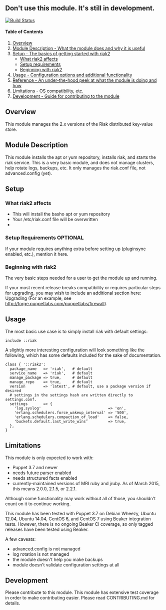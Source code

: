 ## Don't use this module. It's still in development.
[![Build Status](https://travis-ci.org/danieldreier/riak2.svg?branch=master)](https://travis-ci.org/danieldreier/riak2)

#### Table of Contents

1. [Overview](#overview)
2. [Module Description - What the module does and why it is useful](#module-description)
3. [Setup - The basics of getting started with riak2](#setup)
    * [What riak2 affects](#what-riak2-affects)
    * [Setup requirements](#setup-requirements)
    * [Beginning with riak2](#beginning-with-riak2)
4. [Usage - Configuration options and additional functionality](#usage)
5. [Reference - An under-the-hood peek at what the module is doing and how](#reference)
5. [Limitations - OS compatibility, etc.](#limitations)
6. [Development - Guide for contributing to the module](#development)

## Overview

This module manages the 2.x versions of the Riak distributed key-value store.

## Module Description

This module installs the apt or yum repository, installs riak, and starts the
riak service. This is a very basic module, and does not manage clusters, help
rotate logs, backups, etc. It only manages the riak.conf file, not 
advanced.config (yet). 

## Setup

### What riak2 affects

* This will install the basho apt or yum repository
* Your /etc/riak.conf file will be overwritten
* 

### Setup Requirements **OPTIONAL**

If your module requires anything extra before setting up (pluginsync enabled, etc.), mention it here. 

### Beginning with riak2

The very basic steps needed for a user to get the module up and running. 

If your most recent release breaks compatibility or requires particular steps for upgrading, you may wish to include an additional section here: Upgrading (For an example, see http://forge.puppetlabs.com/puppetlabs/firewall).

## Usage

The most basic use case is to simply install riak with default settings:

```puppet
include ::riak
```

A slightly more interesting configuration will look something like the
following, which has some defaults included for the sake of documentation.

```puppet
class { '::riak2':
  package_name   => 'riak',   # default
  service_name   => 'riak',   # default
  manage_package => true,     # default
  manage_repo    => true,     # default
  version        => 'latest', # default, use a package version if desired
  # settings in the settings hash are written directly to settings.conf.
  settings       => {
    'log.syslog'                              => 'on',
    'erlang.schedulers.force_wakeup_interval' => '500',
    'erlang.schedulers.compaction_of_load'    => false,
    'buckets.default.last_write_wins'         => true,
  },
}
```

## Limitations

This module is only expected to work with:

  - Puppet 3.7 and newer
  - needs future parser enabled
  - needs structured facts enabled
  - currently-maintained versions of MRI ruby and jruby. As of March 2015, this means 2.0.0, 2.1.5, or 2.2.1.

Although some functionality may work without all of those, you shouldn't
count on it to continue working.

This module has been tested with Puppet 3.7 on Debian Wheezy, Ubuntu 12.04,
Ubuntu 14.04, CentOS 6, and CentOS 7 using Beaker integration tests. However,
there is no ongoing Beaker CI coverage, so only tagged releases have been tested
using Beaker.

A few caveats:

- advanced.config is not managed
- log rotation is not managed
- the module doesn't help you make backups
- module doesn't validate configuration settings at all


## Development

Please contribute to this module. This module has extensive test coverage in
order to make contributing easier. Please read CONTRIBUTING.md for details.
